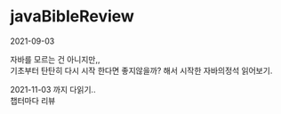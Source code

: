 # javaBibleReview
2021-09-03

자바를 모르는 건 아니지만,,   
기초부터 탄탄히 다시 시작 한다면 좋지않을까? 해서 시작한 자바의정석 읽어보기.   

2021-11-03 까지 다읽기..   
챕터마다 리뷰 
